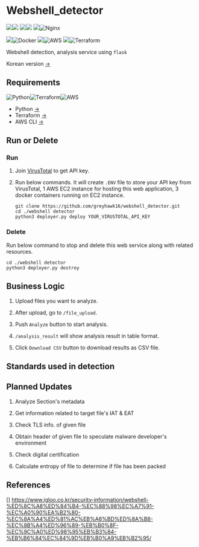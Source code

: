 # Webshell_detector

<img src="https://img.shields.io/badge/Language-%23121011?style=for-the-badge"><img src="https://img.shields.io/badge/python-3776AB?style=for-the-badge&logo=python&logoColor=white"> 
<img src="https://img.shields.io/badge/Framework-%23121011?style=for-the-badge"><img src="https://img.shields.io/badge/flask-000000?style=for-the-badge&logo=flask&logoColor=white"> 
<img src="https://img.shields.io/badge/Server-%23121011?style=for-the-badge">![Nginx](https://img.shields.io/badge/nginx-%23009639.svg?style=for-the-badge&logo=nginx&logoColor=white)

<img src="https://img.shields.io/badge/Container%20Platform-000000?style=for-the-badge">![Docker](https://img.shields.io/badge/docker-%230db7ed.svg?style=for-the-badge&logo=docker&logoColor=white)
<img src="https://img.shields.io/badge/Cloud%20Platform-000000?style=for-the-badge">![AWS](https://img.shields.io/badge/AWS-%23FF9900.svg?style=for-the-badge&logo=amazon-aws&logoColor=white)
<img src="https://img.shields.io/badge/IAC-000000?style=for-the-badge">![Terraform](https://img.shields.io/badge/terraform-%235835CC.svg?style=for-the-badge&logo=terraform&logoColor=white)

Webshell detection, analysis service using `flask`

Korean version [->](https://github.com/greyhawk16/webshell_detector/blob/main/README_KOR.md)


## Requirements
![Python](https://img.shields.io/badge/python-3670A0?style=for-the-badge&logo=python&logoColor=ffdd54)![Terraform](https://img.shields.io/badge/terraform-%235835CC.svg?style=for-the-badge&logo=terraform&logoColor=white)![AWS](https://img.shields.io/badge/AWS-%23FF9900.svg?style=for-the-badge&logo=amazon-aws&logoColor=white)
- Python [->](https://www.python.org/downloads/)
- Terraform [->](https://developer.hashicorp.com/terraform/install)
- AWS CLI [->](https://docs.aws.amazon.com/cli/latest/userguide/getting-started-install.html)

## Run or Delete

### Run
1. Join [VirusTotal](https://www.virustotal.com/gui/home/upload) to get API key. 

2. Run below commands.
It will create `.ENV` file to store your API key from VirusTotal, 1 AWS EC2 instance for hosting this web application, 3 docker containers running on EC2 instance.
    ```
    git clone https://github.com/greyhawk16/webshell_detector.git
    cd ./webshell detector
    python3 deployer.py deploy YOUR_VIRUSTOTAL_API_KEY
    ```

### Delete
Run below command to stop and delete this web service along with related resources.
```
cd ./webshell detector
python3 deployer.py destroy
```


## Business Logic

1. Upload files you want to analyze.

2. After upload, go to `/file_upload`.

3. Push `Analyze` button to start analysis.

4. `/analysis_result` will show analysis result in table format.

5. Click `Download CSV` button to download results as CSV file.


## Standards used in detection


## Planned Updates
1. Analyze Section's metadata

2. Get information related to target file's IAT & EAT

3. Check TLS info. of given file

4. Obtain header of given file to speculate malware developer's environment

5. Check digital certification

6. Calculate entropy of file to determine if file has been packed


## References
[] https://www.igloo.co.kr/security-information/webshell-%ED%8C%A8%ED%84%B4-%EC%88%98%EC%A7%91-%EC%A0%90%EA%B2%80-%EC%8A%A4%ED%81%AC%EB%A6%BD%ED%8A%B8-%EC%8B%A4%ED%96%89-%EB%B0%8F-%EC%9C%A0%ED%98%95%EB%B3%84-%EB%B6%84%EC%84%9D%EB%B0%A9%EB%B2%95/